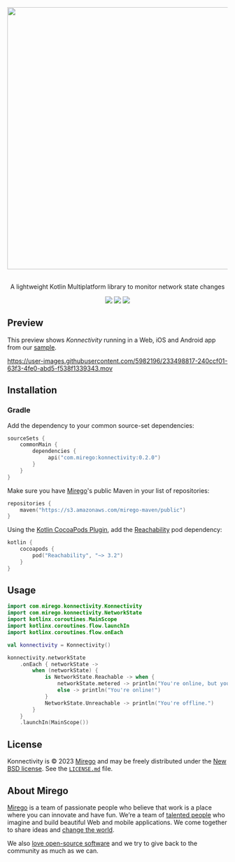 <div align="center">
  <img src="https://user-images.githubusercontent.com/5982196/205750835-4f657a00-1bca-4631-96d9-cc4acbfbd2eb.png" width="600" />
  <p><br />A lightweight Kotlin Multiplatform library to monitor network state changes</p>
  <a href="https://github.com/mirego/kmp-boilerplate/actions/workflows/ci.yml"><img src="https://github.com/mirego/kmp-boilerplate/actions/workflows/ci.yaml/badge.svg"/></a>
  <a href="https://kotlinlang.org/"><img src="https://img.shields.io/badge/kotlin-1.8.20-blue.svg?logo=kotlin"/></a>
  <a href="https://opensource.org/licenses/BSD-3-Clause"><img src="https://img.shields.io/badge/License-BSD_3--Clause-blue.svg"/></a>
</div>

## Preview

This preview shows _Konnectivity_ running in a Web, iOS and Android app from our [sample](./sample).

https://user-images.githubusercontent.com/5982196/233498817-240ccf01-63f3-4fe0-abd5-f538f1339343.mov

## Installation

### Gradle

Add the dependency to your common source-set dependencies:
```kotlin
sourceSets {
    commonMain {
        dependencies {
             api("com.mirego:konnectivity:0.2.0")
        }
    }
}
```

Make sure you have [Mirego](https://open.mirego.com/)'s public Maven in your list of repositories:
```kotlin
repositories {
    maven("https://s3.amazonaws.com/mirego-maven/public")
}
```

Using the [Kotlin CocoaPods Plugin](https://kotlinlang.org/docs/native-cocoapods.html), add the [Reachability](https://cocoapods.org/pods/Reachability) pod dependency:
```kotlin
kotlin {
    cocoapods {
        pod("Reachability", "~> 3.2")
    }
} 
```

## Usage

```kotlin
import com.mirego.konnectivity.Konnectivity
import com.mirego.konnectivity.NetworkState
import kotlinx.coroutines.MainScope
import kotlinx.coroutines.flow.launchIn
import kotlinx.coroutines.flow.onEach

val konnectivity = Konnectivity()

konnectivity.networkState
    .onEach { networkState ->
        when (networkState) {
            is NetworkState.Reachable -> when {
                networkState.metered -> println("You're online, but your connection is metered.")
                else -> println("You're online!")
            }
            NetworkState.Unreachable -> println("You're offline.")
        }
    }
    .launchIn(MainScope())
```


## License

Konnectivity is © 2023 [Mirego](https://www.mirego.com) and may be freely distributed under
the [New BSD license](http://opensource.org/licenses/BSD-3-Clause). See
the [`LICENSE.md`](https://github.com/mirego/konnectivity/blob/main/LICENSE.md) file.

## About Mirego

[Mirego](https://www.mirego.com) is a team of passionate people who believe that work is a place
where you can innovate and have fun. We’re a team of [talented people](https://life.mirego.com) who
imagine and build beautiful Web and mobile applications. We come together to share ideas
and [change the world](http://www.mirego.org).

We also [love open-source software](https://open.mirego.com) and we try to give back to the
community as much as we can.
